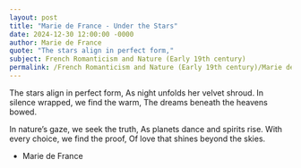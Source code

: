 ```yaml
---
layout: post
title: "Marie de France - Under the Stars"
date: 2024-12-30 12:00:00 -0000
author: Marie de France
quote: "The stars align in perfect form,"
subject: French Romanticism and Nature (Early 19th century)
permalink: /French Romanticism and Nature (Early 19th century)/Marie de France/Marie de France - Under the Stars
---
```


The stars align in perfect form,
As night unfolds her velvet shroud.
In silence wrapped, we find the warm,
The dreams beneath the heavens bowed.

In nature’s gaze, we seek the truth,
As planets dance and spirits rise.
With every choice, we find the proof,
Of love that shines beyond the skies.

- Marie de France
